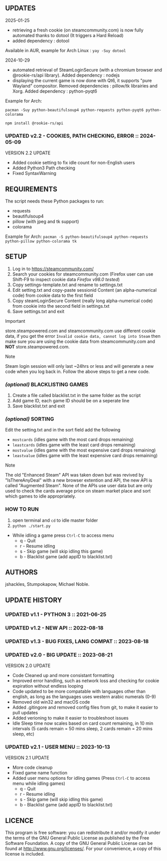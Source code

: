 ## UPDATES

2025-01-25
* retrieving a fresh cookie (on steamcommunity.com) is now fully automated thanks to dotool (It triggers a Hard Reload)
* added dependency : dotool

Available in AUR, example for Arch Linux :
`yay -Suy dotool`


2024-10-29
* automated retrieval of SteamLoginSecure (with a chromium browser and @rookie-rs/api library). Added dependency : nodejs
* displaying the current game is now done with Qt6, it supports "pure Wayland" compositor. Removed dependencies : pillow/tk librairies and Xorg. Added dependency : python-pyqt6

Example for Arch:

`pacman -Suy python-beautifulsoup4 python-requests python-pyqt6 python-colorama`

`npm install @rookie-rs/api`


### UPDATED v2.2 - COOKIES, PATH CHECKING, ERROR :: 2024-05-09

VERSION 2.2 UPDATE
 * Added cookie setting to fix idle count for non-English users
 * Added Python3 Path checking
 * Fixed SyntaxWarning

## REQUIREMENTS

The script needs these Python packages to run:
 * requests
 * beautifulsoup4
 * pillow (with jpeg and tk support)
 * colorama

Example for Arch:
`pacman -S python-beautifulsoup4 python-requests python-pillow python-colorama tk`

## SETUP
1. Log in to https://steamcommunity.com/
2. Search your cookies for steamcommunity.com (Firefox user can use Shift-F9 to inspect cookie data _Firefox v98.0 tested_)
3. Copy settings-template.txt and rename to settings.txt
4. Edit setting.txt and copy-paste sessionid Content (an alpha-numerical code) from cookie data to the first field
5. Copy steamLoginSecure Content (really long alpha-numerical code) from cookie into the second field in settings.txt
6. Save settings.txt and exit

>[!IMPORTANT]
>store.steampowered.com and steamcommunity.com use different cookie data, if you get the error `Invalid cookie data, cannot log into Steam` then make sure you are using the cookie data from steamcommunity.com and **NOT** store.steampowered.com.

>[!NOTE]
>Steam login session will only last ~24hrs or less and will generate a new code when you log back in. Follow the above steps to get a new code.

### _(optional)_ BLACKLISTING GAMES
1. Create a file called blacklist.txt in the same folder as the script
2. Add game ID, each game ID should be on a seperate line
3. Save blacklist.txt and exit

### _(optional)_ SORTING
Edit the setting.txt and in the sort field add the following

 * `mostcards`     (idles game with the most card drops remaining)
 * `leastcards`    (idles game with the least card drops remaining)
 * `mostvalue`     (idles game with the most expensive card drops remaining)
 * `leastvalue`    (idles game with the least expensive card drops remaining)

>[!NOTE]
>The old "Enhanced Steam" API was taken down but was revived by "IsThereAnyDeal" with a new browser extention and API, the new API is called "Augmented Steam". None of the APIs use user data but are only used to check the cards average price on steam market place and sort which games to idle appropriately.

### HOW TO RUN
1. open terminal and `cd` to idle master folder
2. `python ./start.py`

* While idling a game press `Ctrl-C` to access menu
  * q - Quit
  * r - Resume idling
  * s - Skip game (will skip idling this game)
  * b - Blacklist game (add appID to blacklist.txt)


## AUTHORS

jshackles, Stumpokapow, Michael Noble.

## UPDATE HISTORY

### UPDATED v1.1 - PYTHON 3 :: 2021-06-25

### UPDATED v1.2 - NEW API :: 2022-08-18

### UPDATED v1.3 - BUG FIXES, LANG COMPAT :: 2023-08-18

### UPDATED v2.0 - BIG UPDATE :: 2023-08-21

VERSION 2.0 UPDATE
 * Code Cleaned up and more consistant formatting
 * Improved error handling, such as network loss and checking for cookie expiration without endless looping
 * Code updated to be more compatable with languages other than english, as long as the languages uses western arabic numerals (0-9)
 * Removed old win32 and macOS code
 * Added .gitingore and removed config files from git, to make it easier to pull updates
 * Added verioning to make it easier to troubleshoot issues
 * Idle Sleep time now scales based on card count remaining, in 10 min intervals (5 cards remain = 50 mins sleep, 2 cards remain = 20 mins sleep, etc)

### UPDATED v2.1 - USER MENU :: 2023-10-13

VERSION 2.1 UPDATE
 * More code cleanup
 * Fixed game name function
 * Added user menu options for idling games (Press `Ctrl-C` to access menu while idling games)
 	* q - Quit
 	* r - Resume idling
 	* s - Skip game (will skip idling this game)
 	* b - Blacklist game (add appID to blacklist.txt)

## LICENCE
This program is free software: you can redistribute it and/or modify it under the terms of the GNU General Public 
License as published by the Free Software Foundation. A copy of the GNU General Public License can be found at 
http://www.gnu.org/licenses/. For your convenience, a copy of this license is included.
